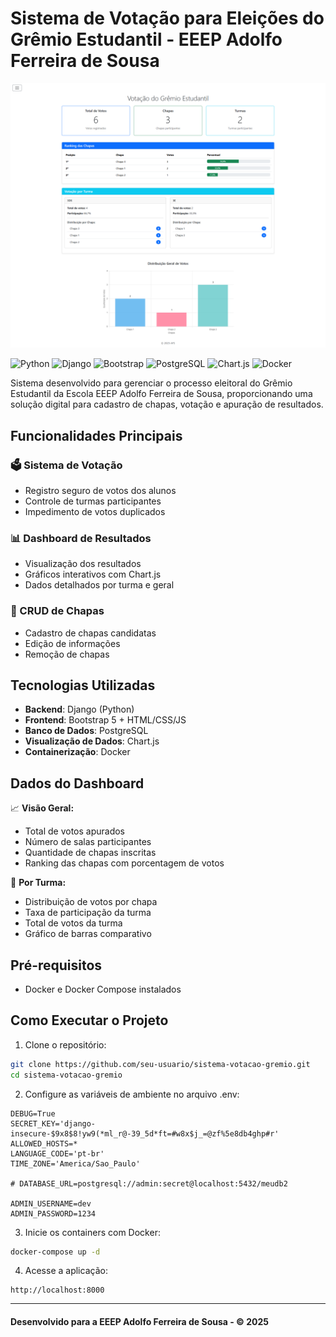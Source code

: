 # Sistema de Votação para Eleições do Grêmio Estudantil - EEEP Adolfo Ferreira de Sousa

![Dashboard do Sistema de Votação](https://raw.githubusercontent.com/Kauanrodrigues01/Kauanrodrigues01/refs/heads/main/images/projetos/sistema-eleicoes-gremio/foto-dashboard-eleicoes-gremio.png)

![Python](https://img.shields.io/badge/Python-3776AB?style=for-the-badge&logo=python&logoColor=white)
![Django](https://img.shields.io/badge/Django-092E20?style=for-the-badge&logo=django&logoColor=white)
![Bootstrap](https://img.shields.io/badge/Bootstrap-563D7C?style=for-the-badge&logo=bootstrap&logoColor=white)
![PostgreSQL](https://img.shields.io/badge/PostgreSQL-316192?style=for-the-badge&logo=postgresql&logoColor=white)
![Chart.js](https://img.shields.io/badge/Chart.js-FF6384?style=for-the-badge&logo=chartdotjs&logoColor=white)
![Docker](https://img.shields.io/badge/Docker-2496ED?style=for-the-badge&logo=docker&logoColor=white)

Sistema desenvolvido para gerenciar o processo eleitoral do Grêmio Estudantil da Escola EEEP Adolfo Ferreira de Sousa, proporcionando uma solução digital para cadastro de chapas, votação e apuração de resultados.

## Funcionalidades Principais

### 🗳️ Sistema de Votação
- Registro seguro de votos dos alunos
- Controle de turmas participantes
- Impedimento de votos duplicados

### 📊 Dashboard de Resultados
- Visualização dos resultados
- Gráficos interativos com Chart.js
- Dados detalhados por turma e geral

### 👥 CRUD de Chapas
- Cadastro de chapas candidatas
- Edição de informações
- Remoção de chapas

## Tecnologias Utilizadas

- **Backend**: Django (Python)
- **Frontend**: Bootstrap 5 + HTML/CSS/JS
- **Banco de Dados**: PostgreSQL
- **Visualização de Dados**: Chart.js
- **Containerização**: Docker

## Dados do Dashboard

📈 **Visão Geral:**
- Total de votos apurados
- Número de salas participantes
- Quantidade de chapas inscritas
- Ranking das chapas com porcentagem de votos

🏫 **Por Turma:**
- Distribuição de votos por chapa
- Taxa de participação da turma
- Total de votos da turma
- Gráfico de barras comparativo

## Pré-requisitos

- Docker e Docker Compose instalados

## Como Executar o Projeto

1. Clone o repositório:
```bash
git clone https://github.com/seu-usuario/sistema-votacao-gremio.git
cd sistema-votacao-gremio
```

2. Configure as variáveis de ambiente no arquivo .env:
```text
DEBUG=True
SECRET_KEY='django-insecure-$9x8$8!yw9(*ml_r@-39_5d*ft=#w8x$j_=@zf%5e8db4ghp#r'
ALLOWED_HOSTS=*
LANGUAGE_CODE='pt-br'
TIME_ZONE='America/Sao_Paulo'

# DATABASE_URL=postgresql://admin:secret@localhost:5432/meudb2

ADMIN_USERNAME=dev
ADMIN_PASSWORD=1234
```

3. Inicie os containers com Docker:
```bash
docker-compose up -d
```

4. Acesse a aplicação:
```
http://localhost:8000
```

---

#### Desenvolvido para a EEEP Adolfo Ferreira de Sousa - © 2025

<br>
